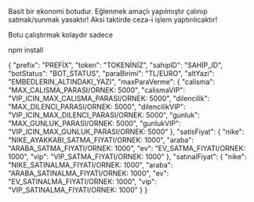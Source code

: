 Basit bir ekonomi botudur. Eğlenmek amaçlı yapılmıştır çalınıp satmak/sunmak yasaktır!
Aksi taktirde ceza-i işlem yaptırılıcaktır!

Botu çalıştırmak kolaydır sadece 

npm install

{
  "prefix": "PREFİX",
  "token": "TOKENİNİZ",
  "sahipID": "SAHİP_ID",
  "botStatus": "BOT_STATUS",
  "paraBirimi": "TL/EURO",
  "altYazi": "EMBEDLERIN_ALTINDAKI_YAZI",
  "maxParaVerme": {
    "calisma": "MAX_CALISMA_PARASI/ORNEK: 5000",
    "calismaVIP": "VIP_ICIN_MAX_CALISMA_PARASI/ORNEK: 5000",
    "dilencilik": "MAX_DILENCI_PARASI/ORNEK: 5000",
    "dilencilikVIP": "VIP_ICIN_MAX_DILENCI_PARASI/ORNEK: 5000",
    "gunluk": "MAX_GUNLUK_PARASI/ORNEK: 5000",
    "gunlukVIP": "VIP_ICIN_MAX_GUNLUK_PARASI/ORNEK: 5000"
  },
  "satisFiyat": {
    "nike": "NIKE_AYAKKABI_SATMA_FIYATI/ORNEK: 1000",
    "araba": "ARABA_SATMA_FIYATI/ORNEK: 1000",
    "ev": "EV_SATMA_FIYATI/ORNEK: 1000",
    "vip": "VIP_SATMA_FIYATI/ORNEK: 1000"
  },
  "satınalFiyat": {
    "nike": "NIKE_SATINALMA_FIYATI/ORNEK: 1000",
    "araba": "ARABA_SATINALMA_FIYATI/ORNEK: 1000",
    "ev": "EV_SATINALMA_FIYATI/ORNEK: 1000",
    "vip": "VIP_SATINALMA_FIYATI/ORNEK: 1000"
  }
}